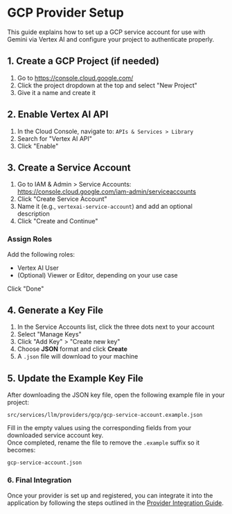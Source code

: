 # GCP Provider Setup

This guide explains how to set up a GCP service account for use with Gemini via Vertex AI and configure your project to authenticate properly.

## 1. Create a GCP Project (if needed)

1. Go to https://console.cloud.google.com/
2. Click the project dropdown at the top and select "New Project"
3. Give it a name and create it

## 2. Enable Vertex AI API

1. In the Cloud Console, navigate to:
   `APIs & Services > Library`
2. Search for "Vertex AI API"
3. Click "Enable"

## 3. Create a Service Account

1. Go to IAM & Admin > Service Accounts:
   https://console.cloud.google.com/iam-admin/serviceaccounts
2. Click "Create Service Account"
3. Name it (e.g., `vertexai-service-account`) and add an optional description
4. Click "Create and Continue"

### Assign Roles

Add the following roles:

- Vertex AI User
- (Optional) Viewer or Editor, depending on your use case

Click "Done"

## 4. Generate a Key File

1. In the Service Accounts list, click the three dots next to your account
2. Select "Manage Keys"
3. Click "Add Key" > "Create new key"
4. Choose **JSON** format and click **Create**
5. A `.json` file will download to your machine

## 5. Update the Example Key File

After downloading the JSON key file, open the following example file in your project:

```
src/services/llm/providers/gcp/gcp-service-account.example.json
```

Fill in the empty values using the corresponding fields from your downloaded service account key.  
Once completed, rename the file to remove the `.example` suffix so it becomes:

```
gcp-service-account.json
```

### 6. Final Integration

Once your provider is set up and registered, you can integrate it into the application by following the steps outlined in the [Provider Integration Guide](../../docs/Provider-Integration.md).
